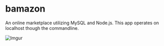 # bamazon
An online marketplace utilizing MySQL and Node.js. This app operates on localhost though the commandline.

![Imgur](https://i.imgur.com/ufONsJH.gifv)